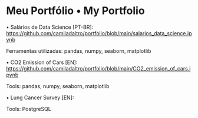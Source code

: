 # Meu Portfólio • My Portfolio

• Salários de Data Science [PT-BR]: https://github.com/camiladaltro/portfolio/blob/main/salarios_data_science.ipynb

Ferramentas utilizadas: pandas, numpy, seaborn, matplotlib


• CO2 Emission of Cars [EN]: https://github.com/camiladaltro/portfolio/blob/main/CO2_emission_of_cars.ipynb

Tools: pandas, numpy, seaborn, matplotlib


• Lung Cancer Survey [EN]:

Tools: PostgreSQL
